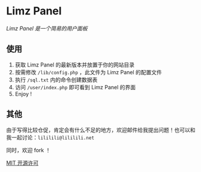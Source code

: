 # Limz Panel
_Limz Panel 是一个简易的用户面板_

## 使用
 1.  获取 Limz Panel 的最新版本并放置于你的网站目录
 2.  按需修改 `/lib/config.php` ，此文件为 Limz Panel 的配置文件
 3.  执行 `/sql.txt` 内的命令创建数据表
 3.  访问 `/user/index.php` 即可看到 Limz Panel 的界面
 4.  Enjoy !

## 其他
由于写得比较仓促，肯定会有什么不足的地方，欢迎邮件给我提出问题！也可以和我一起讨论：`lililili@lililili.net`

同时，欢迎 fork ！

[MIT 开源许可](https://coding.net/u/imByteCat/p/Limz/git/blob/master/LICENSE)